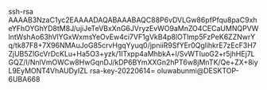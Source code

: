  ssh-rsa AAAAB3NzaC1yc2EAAAADAQABAAABAQC88P6vDVLGw86pfPfqu8paC9xheYFhOYGhYD8tM8J/ujiJeTeVBxXnG6JVryzEvWO9aMnZO4CECaUMNQPVWlntWshAo63hVlYGxWxmsYeOvEw4ci7VF1gVkB4p8lOTlmp5FzPeK6ZZNwrYq/tk87F8+7X96NMAuJoG85crvHgqYyuq0/jpniiR9SfYEr0QglihkrE7zEcF3H7ZjUB5ZlGcVrDcKLu+Ha5O3+yzk/1ITxpp4aMhbkA+l/SvWTIuoG2+r5jhHEj7LGQZ/I/NnlVmOWCw8HwGqnDJ/kDP6BYmXXGn2hPT6w8jMnTK/Qe+ZX+8iyL9EyMONT4VhAUDyIZL rsa-key-20220614= oluwabunmi@DESKTOP-6UBA668
